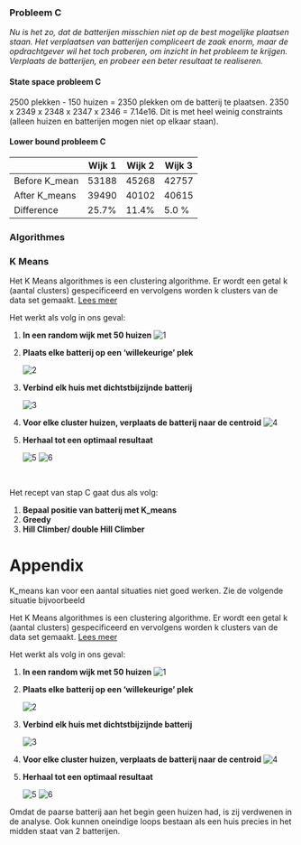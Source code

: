 ### Probleem C

*Nu is het zo, dat de batterijen misschien niet op de best mogelijke plaatsen staan. Het verplaatsen van batterijen compliceert de zaak enorm, maar de opdrachtgever wil het toch proberen, om inzicht in het probleem te krijgen. Verplaats de batterijen, en probeer een beter resultaat te realiseren.*

#### State space probleem C

2500 plekken - 150 huizen = 2350 plekken om de batterij te plaatsen. 2350 x 2349 x 2348 x 2347 x 2346 = 7.14e16. Dit is met heel weinig constraints (alleen huizen en batterijen mogen niet op elkaar staan).

#### Lower bound probleem C

|               | Wijk 1 | Wijk 2 | Wijk 3 |
| ------------- | ------ | ------ | ------ |
| Before K_mean | 53188  | 45268  | 42757  |
| After K_means | 39490  | 40102  | 40615  |
| Difference    | 25.7%  | 11.4%  | 5.0 %  |





### Algorithmes



### K Means

Het K Means algorithmes is een clustering algorithme. Er wordt een getal k (aantal clusters) gespecificeerd en vervolgens worden k clusters van de data set gemaakt. [Lees meer](https://en.wikipedia.org/wiki/K-means_clustering) 

Het werkt als volg in ons geval:

1. **In een random wijk met 50 huizen**
   ![1](https://github.com/ThomasHoed/Heuristieken/blob/master/Documentation/Pictures/kMeans%20-%20optimal%20result/Figure%201.png)

2. **Plaats elke batterij op een ‘willekeurige’ plek**

   ![2](https://github.com/ThomasHoed/Heuristieken/blob/master/Documentation/Pictures/kMeans%20-%20optimal%20result/Figure%202.png)

3. **Verbind elk huis met dichtstbijzijnde batterij**

   ![3](https://github.com/ThomasHoed/Heuristieken/blob/master/Documentation/Pictures/kMeans%20-%20optimal%20result/Figure%203.png)

4. **Voor elke cluster huizen, verplaats de batterij naar de centroid**
   ![4](https://github.com/ThomasHoed/Heuristieken/blob/master/Documentation/Pictures/kMeans%20-%20optimal%20result/Figure%204.png)

5. **Herhaal tot een optimaal resultaat**

   ![5](https://github.com/ThomasHoed/Heuristieken/blob/master/Documentation/Pictures/kMeans%20-%20optimal%20result/Figure%205.png)
   ![6](https://github.com/ThomasHoed/Heuristieken/blob/master/Documentation/Pictures/kMeans%20-%20optimal%20result/Figure%206.png)

   ​



Het recept van stap C gaat dus als volg:

1. **Bepaal positie van batterij met K_means**
2. **Greedy**
3. **Hill Climber/ double Hill Climber**













# Appendix

K_means kan voor een aantal situaties niet goed werken. Zie de volgende situatie bijvoorbeeld

Het K Means algorithmes is een clustering algorithme. Er wordt een getal k (aantal clusters) gespecificeerd en vervolgens worden k clusters van de data set gemaakt. [Lees meer](https://en.wikipedia.org/wiki/K-means_clustering) 

Het werkt als volg in ons geval:

1. **In een random wijk met 50 huizen**
   ![1](https://github.com/ThomasHoed/Heuristieken/blob/master/Documentation/Pictures/kMeans%20-%20non%20optimal%20result/Figure%201.png)

2. **Plaats elke batterij op een ‘willekeurige’ plek**

   ![2](https://github.com/ThomasHoed/Heuristieken/blob/master/Documentation/Pictures/kMeans%20-%20non%20optimal%20result/Figure%202.png)

3. **Verbind elk huis met dichtstbijzijnde batterij**

   ![3](https://github.com/ThomasHoed/Heuristieken/blob/master/Documentation/Pictures/kMeans%20-%20non%20optimal%20result/Figure%203.png)

4. **Voor elke cluster huizen, verplaats de batterij naar de centroid**
   ![4](https://github.com/ThomasHoed/Heuristieken/blob/master/Documentation/Pictures/kMeans%20-%20non%20optimal%20result/Figure%204.png)

5. **Herhaal tot een optimaal resultaat**

   ![5](https://github.com/ThomasHoed/Heuristieken/blob/master/Documentation/Pictures/kMeans%20-%20non%20optimal%20result/Figure%205.png)
   ![6](https://github.com/ThomasHoed/Heuristieken/blob/master/Documentation/Pictures/kMeans%20-%20non%20optimal%20result/Figure%206.png)



Omdat de paarse batterij aan het begin geen huizen had, is zij verdwenen in de analyse. Ook kunnen oneindige loops bestaan als een huis precies in het midden staat van 2 batterijen. 

